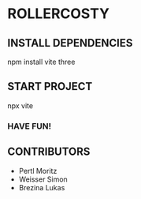 # ROLLERCOSTY 
## INSTALL DEPENDENCIES
npm install vite three

## START PROJECT
npx vite

### HAVE FUN!

## CONTRIBUTORS
* Pertl Moritz
* Weisser Simon
* Brezina Lukas
